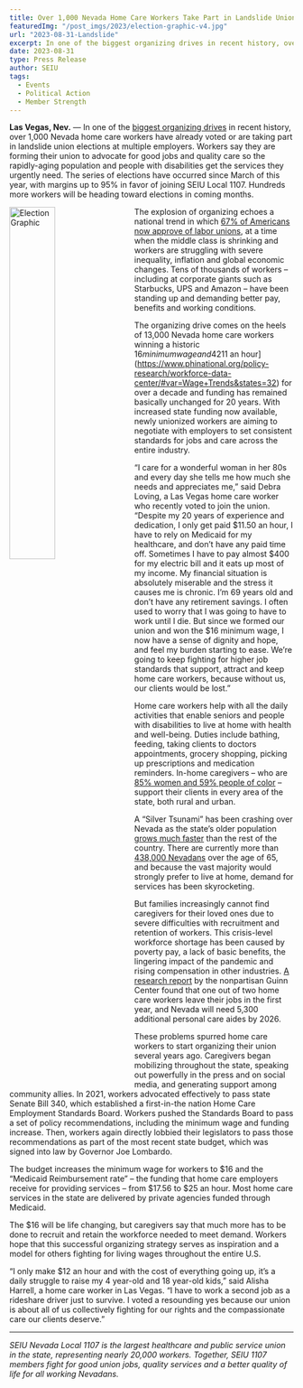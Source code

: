 ```yaml
---
title: Over 1,000 Nevada Home Care Workers Take Part in Landslide Union Elections in one of the Biggest Organizing Drives in Recent History
featuredImg: "/post_imgs/2023/election-graphic-v4.jpg"
url: "2023-08-31-Landslide"
excerpt: In one of the biggest organizing drives in recent history, over 1,000 Nevada home care workers have already voted or are taking part in landslide union elections at multiple employers. Workers say they are forming their union to advocate for good jobs and quality care so the rapidly-aging population and people with disabilities get the services they urgently need.
date: 2023-08-31
type: Press Release
author: SEIU
tags:
  - Events
  - Political Action
  - Member Strength
---
```


**Las Vegas, Nev.** — In one of the [biggest organizing drives](https://unionelections.org/data/national/) in recent history, over 1,000 Nevada home care workers have already voted or are taking part in landslide union elections at multiple employers. Workers say they are forming their union to advocate for good jobs and quality care so the rapidly-aging population and people with disabilities get the services they urgently need. The series of elections have occurred since March of this year, with margins up to 95% in favor of joining SEIU Local 1107. Hundreds more workers will be heading toward elections in coming months.

<img src="/post_imgs/2023/election-graphic-v4.jpg" alt="Election Graphic" width="40%" style="float: left; padding-right: 20px; ">

The explosion of organizing echoes a national trend in which [67% of Americans now approve of labor unions](https://news.gallup.com/poll/510281/unions-strengthening.aspx), at a time when the middle class is shrinking and workers are struggling with severe inequality, inflation and global economic changes. Tens of thousands of workers – including at corporate giants such as Starbucks, UPS and Amazon – have been standing up and demanding better pay, benefits and working conditions.

The organizing drive comes on the heels of 13,000 Nevada home care workers winning a historic $16 minimum wage and 42% funding increase in the state legislature. The increases are urgently needed as home care wages have stagnated at around [$11 an hour](https://www.phinational.org/policy-research/workforce-data-center/#var=Wage+Trends&states=32) for over a decade and funding has remained basically unchanged for 20 years. With increased state funding now available, newly unionized workers are aiming to negotiate with employers to set consistent standards for jobs and care across the entire industry.

“I care for a wonderful woman in her 80s and every day she tells me how much she needs and appreciates me,” said Debra Loving, a Las Vegas home care worker who recently voted to join the union. “Despite my 20 years of experience and dedication, I only get paid $11.50 an hour, I have to rely on Medicaid for my healthcare, and don’t have any paid time off. Sometimes I have to pay almost $400 for my electric bill and it eats up most of my income. My financial situation is absolutely miserable and the stress it causes me is chronic. I’m 69 years old and don’t have any retirement savings. I often used to worry that I was going to have to work until I die. But since we formed our union and won the $16 minimum wage, I now have a sense of dignity and hope, and feel my burden starting to ease. We’re going to keep fighting for higher job standards that support, attract and keep home care workers, because without us, our clients would be lost.”

Home care workers help with all the daily activities that enable seniors and people with disabilities to live at home with health and well-being. Duties include bathing, feeding, taking clients to doctors appointments, grocery shopping, picking up prescriptions and medication reminders. In-home caregivers – who are [85% women and 59% people of color](https://www.phinational.org/policy-research/workforce-data-center/) – support their clients in every area of the state, both rural and urban.

A “Silver Tsunami” has been crashing over Nevada as the state’s older population [grows much faster](https://www.reviewjournal.com/local/local-nevada/nevada-growing-older-more-diverse-census-data-shows-1691182/) than the rest of the country. There are currently more than [438,000 Nevadans](https://adsd.nv.gov/uploadedFiles/adsdnvgov/content/About/Reports2/Elders%20Count%202021%20-%20FINAL%201.28.2021.pdf) over the age of 65, and because the vast majority would strongly prefer to live at home, demand for services has been skyrocketing.

But families increasingly cannot find caregivers for their loved ones due to severe difficulties with recruitment and retention of workers. This crisis-level workforce shortage has been caused by poverty pay, a lack of basic benefits, the lingering impact of the pandemic and rising compensation in other industries. [A research report](https://guinncenter.org/wp-content/uploads/2020/09/Guinn-Center-Helping-Hands-Ex-Summary.pdf) by the nonpartisan Guinn Center found that one out of two home care workers leave their jobs in the first year, and Nevada will need 5,300 additional personal care aides by 2026.

These problems spurred home care workers to start organizing their union several years ago. Caregivers began mobilizing throughout the state, speaking out powerfully in the press and on social media, and generating support among community allies. In 2021, workers advocated effectively to pass state Senate Bill 340, which established a first-in-the nation Home Care Employment Standards Board. Workers pushed the Standards Board to pass a set of policy recommendations, including the minimum wage and funding increase. Then, workers again directly lobbied their legislators to pass those recommendations as part of the most recent state budget, which was signed into law by Governor Joe Lombardo.

The budget increases the minimum wage for workers to $16 and the “Medicaid Reimbursement rate” – the funding that home care employers receive for providing services – from $17.56 to $25 an hour. Most home care services in the state are delivered by private agencies funded through Medicaid.

The $16 will be life changing, but caregivers say that much more has to be done to recruit and retain the workforce needed to meet demand. Workers hope that this successful organizing strategy serves as inspiration and a model for others fighting for living wages throughout the entire U.S.

“I only make $12 an hour and with the cost of everything going up, it’s a daily struggle to raise my 4 year-old and 18 year-old kids,” said Alisha Harrell, a home care worker in Las Vegas. “I have to work a second job as a rideshare driver just to survive. I voted a resounding yes because our union is about all of us collectively fighting for our rights and the compassionate care our clients deserve.”

---

_SEIU Nevada Local 1107 is the largest healthcare and public service union in the state, representing nearly 20,000 workers. Together, SEIU 1107 members fight for good union jobs, quality services and a better quality of life for all working Nevadans._
